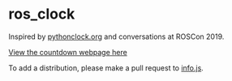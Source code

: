 # ros_clock
Inspired by [pythonclock.org](https://pythonclock.org/) and conversations at ROSCon 2019. 

[View the countdown webpage here](https://dlu.github.io/ros_clock/index.html)

To add a distribution, please make a pull request to [info.js](https://github.com/DLu/ros_clock/blob/main/info.js).
